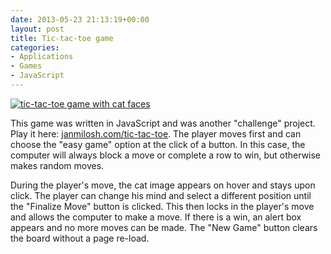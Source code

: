 ```yaml
---
date: 2013-05-23 21:13:19+00:00
layout: post
title: Tic-tac-toe game
categories:
- Applications
- Games
- JavaScript
---
```


[![tic-tac-toe game with cat faces]({{site.baseurl}}/images/kitty-tac-toe.png)](http://janmilosh.com/tic-tac-toe)

This game was written in JavaScript and was another "challenge" project. Play it here: [janmilosh.com/tic-tac-toe](http://janmilosh.com/tic-tac-toe). The player moves first and can choose the "easy game" option at the click of a button. In this case, the computer will always block a move or complete a row to win, but otherwise makes random moves.

During the player's move, the cat image appears on hover and stays upon click. The player can change his mind and select a different position until the "Finalize Move" button is clicked. This then locks in the player's move and allows the computer to make a move. If there is a win, an alert box appears and no more moves can be made. The "New Game" button clears the board without a page re-load.
